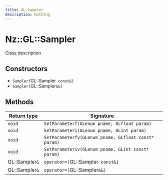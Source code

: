 ```yaml
---
title: GL.Sampler
description: Nothing
---
```


# Nz::GL::Sampler

Class description

## Constructors

- `Sampler(`GL::Sampler` const&)`
- `Sampler(`GL::Sampler`&&)`

## Methods

| Return type | Signature |
| ----------- | --------- |
| `void` | `SetParameterf(GLenum pname, GLfloat param)` |
| `void` | `SetParameteri(GLenum pname, GLint param)` |
| `void` | `SetParameterfv(GLenum pname, GLfloat const* param)` |
| `void` | `SetParameteriv(GLenum pname, GLint const* param)` |
| GL::Sampler`&` | `operator=(`GL::Sampler` const&)` |
| GL::Sampler`&` | `operator=(`GL::Sampler`&&)` |
